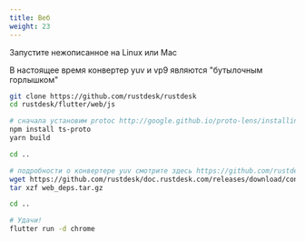 ```yaml
---
title: Веб
weight: 23
---
```


Запустите нежописанное на Linux или Mac

В настоящее время конвертер yuv и vp9 являются "бутылочным горлышком"

```sh
git clone https://github.com/rustdesk/rustdesk
cd rustdesk/flutter/web/js

# сначала установим protoc http://google.github.io/proto-lens/installing-protoc.html
npm install ts-proto
yarn build

cd ..

# подробности о конвертере yuv смотрите здесь https://github.com/rustdesk/rustdesk/issues/364#issuecomment-1023562050
wget https://github.com/rustdesk/doc.rustdesk.com/releases/download/console/web_deps.tar.gz
tar xzf web_deps.tar.gz

cd ..

# Удачи!
flutter run -d chrome
```
